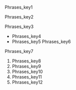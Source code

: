Phrases_key1


Phrases_key2


Phrases_key3
* Phrases_key4
* Phrases_key5
Phrases_key6


Phrases_key7
1. Phrases_key8
2. Phrases_key9
3. Phrases_key10
4. Phrases_key11
5. Phrases_key12
